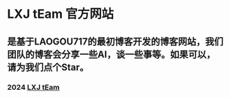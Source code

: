 # LXJ tEam 官方网站
## 是基于LAOGOU717的最初博客开发的博客网站，我们团队的博客会分享一些AI，谈一些事等。如果可以，请为我们点个Star。
### 2024 [LXJ tEam](https://lxjteam.zeabur.app/)
